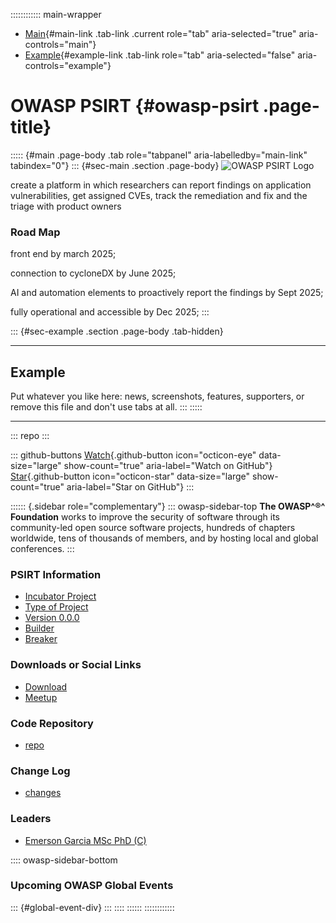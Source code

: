 :::::::::::: main-wrapper
- [Main](#div-main){#main-link .tab-link .current role="tab"
  aria-selected="true" aria-controls="main"}
- [Example](#div-example){#example-link .tab-link role="tab"
  aria-selected="false" aria-controls="example"}

# OWASP PSIRT {#owasp-psirt .page-title}

::::: {#main .page-body .tab role="tabpanel" aria-labelledby="main-link" tabindex="0"}
::: {#sec-main .section .page-body}
![OWASP PSIRT
Logo](../../raw.githubusercontent.com/emergar07/www-project-psirt/main/assets/images/OWASPSIRT-LOGO.jpg)

create a platform in which researchers can report findings on
application vulnerabilities, get assigned CVEs, track the remediation
and fix and the triage with product owners

### Road Map

front end by march 2025;

connection to cycloneDX by June 2025;

AI and automation elements to proactively report the findings by Sept
2025;

fully operational and accessible by Dec 2025;
:::

::: {#sec-example .section .page-body .tab-hidden}

------------------------------------------------------------------------

## Example

Put whatever you like here: news, screenshots, features, supporters, or
remove this file and don't use tabs at all.
:::
:::::

------------------------------------------------------------------------

::: repo
:::

::: github-buttons
[Watch](https://github.com/owasp/www-project-psirt/subscription){.github-button
icon="octicon-eye" data-size="large" show-count="true"
aria-label="Watch on GitHub"}
[Star](https://github.com/owasp/www-project-psirt){.github-button
icon="octicon-star" data-size="large" show-count="true"
aria-label="Star on GitHub"}
:::

:::::: {.sidebar role="complementary"}
::: owasp-sidebar-top
**The OWASP^®^ Foundation** works to improve the security of software
through its community-led open source software projects, hundreds of
chapters worldwide, tens of thousands of members, and by hosting local
and global conferences.
:::

### PSIRT Information

- [Incubator Project](#)
- [Type of Project](#)
- [Version 0.0.0](#)
- [Builder](#)
- [Breaker](#)

### Downloads or Social Links

- [Download](#)
- [Meetup](#)

### Code Repository

- [repo](#)

### Change Log

- [changes](#)

### Leaders

- [Emerson Garcia MSc PhD
  (C)](../cdn-cgi/l/email-protection.html#d6b3bbb3a4a5b9b8f8b1b7a4b5bfb796b9a1b7a5a6f8b9a4b1)

:::: owasp-sidebar-bottom
### Upcoming OWASP Global Events

::: {#global-event-div}
:::
::::
::::::
::::::::::::
